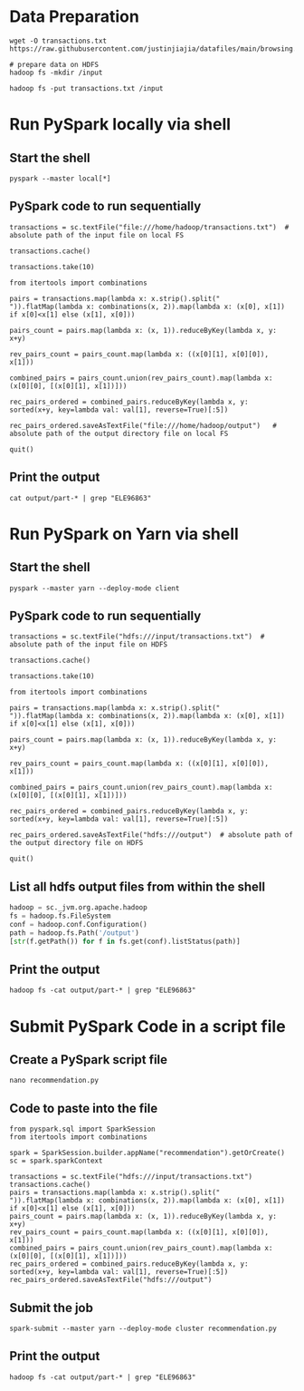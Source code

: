 
# Data Preparation

```shell
wget -O transactions.txt  https://raw.githubusercontent.com/justinjiajia/datafiles/main/browsing.csv

# prepare data on HDFS
hadoop fs -mkdir /input

hadoop fs -put transactions.txt /input
```

# Run PySpark locally via shell

## Start the shell

```shell
pyspark --master local[*]
```

## PySpark code to run sequentially

```pyspark
transactions = sc.textFile("file:///home/hadoop/transactions.txt")  # absolute path of the input file on local FS

transactions.cache()

transactions.take(10)

from itertools import combinations

pairs = transactions.map(lambda x: x.strip().split(" ")).flatMap(lambda x: combinations(x, 2)).map(lambda x: (x[0], x[1]) if x[0]<x[1] else (x[1], x[0]))

pairs_count = pairs.map(lambda x: (x, 1)).reduceByKey(lambda x, y: x+y)

rev_pairs_count = pairs_count.map(lambda x: ((x[0][1], x[0][0]), x[1]))

combined_pairs = pairs_count.union(rev_pairs_count).map(lambda x: (x[0][0], [(x[0][1], x[1])]))

rec_pairs_ordered = combined_pairs.reduceByKey(lambda x, y: sorted(x+y, key=lambda val: val[1], reverse=True)[:5])

rec_pairs_ordered.saveAsTextFile("file:///home/hadoop/output")   # absolute path of the output directory file on local FS

quit()
```

## Print the output

```shell
cat output/part-* | grep "ELE96863"
```

# Run PySpark on Yarn via shell

## Start the shell

```shell
pyspark --master yarn --deploy-mode client
```

## PySpark code to run sequentially

```pyspark
transactions = sc.textFile("hdfs:///input/transactions.txt")  # absolute path of the input file on HDFS

transactions.cache()

transactions.take(10)

from itertools import combinations

pairs = transactions.map(lambda x: x.strip().split(" ")).flatMap(lambda x: combinations(x, 2)).map(lambda x: (x[0], x[1]) if x[0]<x[1] else (x[1], x[0]))

pairs_count = pairs.map(lambda x: (x, 1)).reduceByKey(lambda x, y: x+y)

rev_pairs_count = pairs_count.map(lambda x: ((x[0][1], x[0][0]), x[1]))

combined_pairs = pairs_count.union(rev_pairs_count).map(lambda x: (x[0][0], [(x[0][1], x[1])]))

rec_pairs_ordered = combined_pairs.reduceByKey(lambda x, y: sorted(x+y, key=lambda val: val[1], reverse=True)[:5])

rec_pairs_ordered.saveAsTextFile("hdfs:///output")  # absolute path of the output directory file on HDFS

quit()
```
## List all hdfs output files from within the shell

```python
hadoop = sc._jvm.org.apache.hadoop
fs = hadoop.fs.FileSystem
conf = hadoop.conf.Configuration()
path = hadoop.fs.Path('/output')
[str(f.getPath()) for f in fs.get(conf).listStatus(path)]
```

## Print the output

```shell
hadoop fs -cat output/part-* | grep "ELE96863"
```

# Submit PySpark Code in a script file

## Create a PySpark script file

```shell
nano recommendation.py
```

## Code to paste into the file

```pyspark
from pyspark.sql import SparkSession
from itertools import combinations

spark = SparkSession.builder.appName("recommendation").getOrCreate()
sc = spark.sparkContext

transactions = sc.textFile("hdfs:///input/transactions.txt") 
transactions.cache()
pairs = transactions.map(lambda x: x.strip().split(" ")).flatMap(lambda x: combinations(x, 2)).map(lambda x: (x[0], x[1]) if x[0]<x[1] else (x[1], x[0]))
pairs_count = pairs.map(lambda x: (x, 1)).reduceByKey(lambda x, y: x+y)
rev_pairs_count = pairs_count.map(lambda x: ((x[0][1], x[0][0]), x[1]))
combined_pairs = pairs_count.union(rev_pairs_count).map(lambda x: (x[0][0], [(x[0][1], x[1])]))
rec_pairs_ordered = combined_pairs.reduceByKey(lambda x, y: sorted(x+y, key=lambda val: val[1], reverse=True)[:5])
rec_pairs_ordered.saveAsTextFile("hdfs:///output")
```

## Submit the job

```shell
spark-submit --master yarn --deploy-mode cluster recommendation.py
```

## Print the output

```shell
hadoop fs -cat output/part-* | grep "ELE96863"
```
